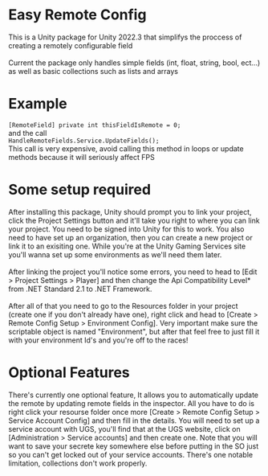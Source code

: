 <h1>Easy Remote Config</h1>
This is a Unity package for Unity 2022.3 that simplifys the proccess of creating a remotely configurable field
<br/>
<br/>
Current the package only handles simple fields (int, float, string, bool, ect...) as well as basic collections such as lists and arrays

<h1>Example</h1>
<code>[RemoteField] private int thisFieldIsRemote = 0;</code> 
<br/>
and the call
<br/>
<code>HandleRemoteFields.Service.UpdateFields();</code>
<br/>
This call is very expensive, avoid calling this method in loops or update methods because it will seriously affect FPS

<h1>Some setup required</h1>
After installing this package, Unity should prompt you to link your project, click the Project Settings button and it'll take you right to where you can link your project. You need to be signed into Unity for this to work. You also need to have set up an organization, then you can create a new project or link it to an exisiting one. While you're at the Unity Gaming Services site you'll wanna set up some environments as we'll need them later.
<br/>
<br/>
After linking the project you'll notice some errors, you need to head to [Edit > Project Settings > Player] and then change the Api Compatibility Level* from .NET Standard 2.1 to .NET Framework.
<br/>
<br/>
After all of that you need to go to the Resources folder in your project (create one if you don't already have one), right click and head to [Create > Remote Config Setup > Environment Config]. Very important make sure the scriptable object is named "Environment", but after that feel free to just fill it with your environment Id's and you're off to the races!

<h1>Optional Features</h1>
There's currently one optional feature, It allows you to automatically update the remote by updating remote fields in the inspector. All you have to do is right click your resourse folder once more [Create > Remote Config Setup > Service Account Config] and then fill in the details. You will need to set up a service account with UGS, you'll find that at the UGS website, click on [Administration > Service accounts] and then create one. Note that you will want to save your secrete key somewhere else before putting in the SO just so you can't get locked out of your service accounts. There's one notable limitation, collections don't work properly.
